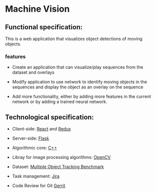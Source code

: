 # Machine Vision

## Functional specification:

This is a web application that visualizes object detections of moving objects. 

###  features

* Create an application that can visualize/play sequences from the dataset and overlays

* Modify application to use network to identify moving objects in the sequences and display the object as an overlay on the sequence

* Add more functionality, either by adding more features in the current network or by adding a trained neural network.



## Technological specification:

* Client-side: [React](https://reactjs.org/) and [Redux](https://redux.js.org/)

* Server-side: [Flask](http://flask.pocoo.org/)

* Algorithmic core: [C++](http://www.cplusplus.org/)

* Libray for image processing algorithms: [OpenCV](https://opencv.org/)

* Dataset: [Multiple Object Tracking Benchmark](https://motchallange.net/data/MOT17/)

* Task management: [Jira](https://support.alten.se/projects/MAC/summary)

* Code Review for Git [Gerrit](https://gerrit-review.googlesource.com/Documentation/)


